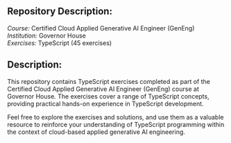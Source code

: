 ## Repository Description:

*Course:* Certified Cloud Applied Generative AI Engineer (GenEng) <br>
*Institution:* Governor House <br>
*Exercises:* TypeScript (45 exercises) <br>

## Description:

This repository contains TypeScript exercises completed as part of the Certified Cloud Applied Generative AI Engineer (GenEng) course at Governor House. The exercises cover a range of TypeScript concepts, providing practical hands-on experience in TypeScript development.

Feel free to explore the exercises and solutions, and use them as a valuable resource to reinforce your understanding of TypeScript programming within the context of cloud-based applied generative AI engineering.

